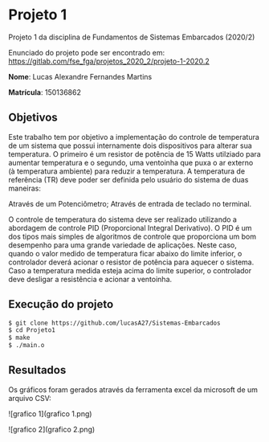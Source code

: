 # Projeto 1
Projeto 1 da disciplina de Fundamentos de Sistemas Embarcados (2020/2)

Enunciado do projeto pode ser encontrado em: https://gitlab.com/fse_fga/projetos_2020_2/projeto-1-2020.2

**Nome**: Lucas Alexandre Fernandes Martins

**Matrícula**: 150136862

## Objetivos 

Este trabalho tem por objetivo a implementação do controle de temperatura de um sistema que possui internamente dois dispositivos para alterar sua temperatura. O primeiro é um resistor de potência de 15 Watts utilziado para aumentar temperatura e o segundo, uma ventoinha que puxa o ar externo (à temperatura ambiente) para reduzir a temperatura.
A temperatura de referência (TR) deve poder ser definida pelo usuário do sistema de duas maneiras:

Através de um Potenciômetro;
Através de entrada de teclado no terminal.

O controle de temperatura do sistema deve ser realizado utilizando a abordagem de controle PID (Proporcional Integral Derivativo). O PID é um dos tipos mais simples de algoritmos de controle que proporciona um bom desempenho para uma grande variedade de aplicações.
Neste caso, quando o valor medido de temperatura ficar abaixo do limite inferior, o controlador deverá acionar o resistor de potência para aquecer o sistema. Caso a temperatura medida esteja acima do limite superior, o controlador deve desligar a resistência e acionar a ventoinha.

## Execução do projeto
```sh
$ git clone https://github.com/lucasA27/Sistemas-Embarcados
$ cd Projeto1
$ make
$ ./main.o
```

## Resultados

Os gráficos foram gerados através da ferramenta excel da microsoft de um arquivo CSV:

![grafico 1](grafico 1.png)

![grafico 2](grafico 2.png)

